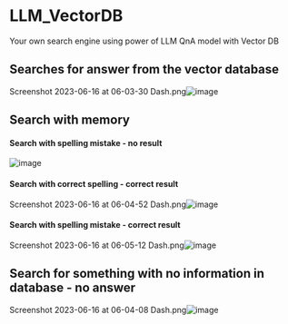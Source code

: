 # LLM_VectorDB
Your own search engine using power of LLM QnA model with Vector DB

## Searches for answer from the vector database
Screenshot 2023-06-16 at 06-03-30 Dash.png![image](https://github.com/amankiitg/LLM_VectorDB/assets/5688940/8e7af68b-a188-488e-a8c8-07ca1da77b61)


## Search with memory
#### Search with spelling mistake - no result
![image](https://github.com/amankiitg/LLM_VectorDB/assets/5688940/73ab7555-0b97-4356-b231-f7d9c38ab344)

#### Search with correct spelling - correct result
Screenshot 2023-06-16 at 06-04-52 Dash.png![image](https://github.com/amankiitg/LLM_VectorDB/assets/5688940/aaef8523-cc73-4dd5-b6cd-aecb84e4cddb)


#### Search with spelling mistake - correct result
Screenshot 2023-06-16 at 06-05-12 Dash.png![image](https://github.com/amankiitg/LLM_VectorDB/assets/5688940/1fcdbc82-5276-4894-aaf7-c6602ab61eac)


## Search for something with no information in database - no answer
Screenshot 2023-06-16 at 06-04-08 Dash.png![image](https://github.com/amankiitg/LLM_VectorDB/assets/5688940/c1482be2-3c98-4b47-82d7-70b3332f2a06)

